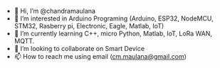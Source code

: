 - 👋 Hi, I’m @chandramaulana
- 👀 I’m interested in Arduino Programing (Arduino, ESP32, NodeMCU, STM32, Rasberry pi, Electronic, Eagle, Matlab, IoT)
- 🌱 I’m currently learning C++, micro Python, Matlab, IoT, LoRa WAN, MQTT.
- 💞️ I’m looking to collaborate on Smart Device
- 📫 How to reach me using email (cm.maulana@gmail.com)

<!---
chandramaulana/chandramaulana is a ✨ special ✨ repository because its `README.md` (this file) appears on your GitHub profile.
You can click the Preview link to take a look at your changes.
--->
